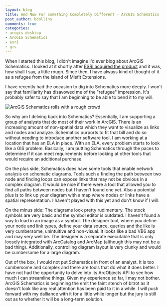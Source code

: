 ```yaml
---
layout: blog
title: And Now For Something Completely Different - ArcGIS Schematics
post_author: bdollins
comments: true
categories:
- arcgis desktop
- ArcGIS Schematics
- esri
- gis
---
```


When I started this blog, I didn't imagine I'd ever blog about ArcGIS Schematics. I looked at it shortly after <a href="http://www.esri.com/news/arcnews/summer02articles/intro-schematics.html">ESRI acquired the product</a> and it was, how shall I say, a little rough. Since then, I have always kind of thought of it as a refugee from the Island of Misfit Extensions.<!--more-->

I have recently had the occasion to dig into Schematics more deeply. I won't say that familiarity has disavowed me of the "refugee" impression. It's probably safer to say that I am beginning to be able to bend it to my will.

<img alt="ArcGIS Schematics rolls with a rough crowd" src="http://www.joyeur.com/images/138.jpg" />

So why am I delving back into Schematics? Essentially, I am supporting a group of analysts that do most of their work in ArcGIS. There is an increasing amount of non-spatial data which they want to visualize as links and nodes and analyze. Schematics purports to fit that bill and do so without needing to introduce another software tool. I am working at a location that has an ELA in place. With an ELA, every problem starts to look like a GIS problem. Basically, I am putting Schematics through the paces to determine if it can meet requirements before looking at other tools that would require an additional purchase.

On the plus side, Schematics does have some tools that enable network analysis on schematic diagrams. Tools such a finding the path between two node and finding loops can expose links that may not be obvious in a complex diagram. It would be nice if there were a tool that allowed you to find all paths between nodes but I haven't found one yet. Also a potential plus is to link up your diagram with a map where nodes or links have a spatial representation. I haven't played with this yet and don't know if I will.

On the minus side: The diagrams look pretty rudimentary. The stock symbols are very basic and the symbol editor is outdated. I haven't found a way to load in an image as a symbol. The designer tool, where you define your node and link types, define your data source, queries and the like is very cumbersome, unintuitive and non-visual. It looks like a bad VB6 app and may very well be. The designer is a separate executable that is only loosely integrated with ArcCatalog and ArcMap (although this may not be a bad thing). Additionally, controlling diagram layout is very clunky and would be cumbersome for a large diagram.

Out of the box, I would not put Schematics in front of an analyst. It is too cumbersome and complex and there are tools that do what it does better. I have not had the opportunity to delve into its ArcObjects API to see how much I can streamline things. Given my experience so far, I may not bother. ArcGIS Schematics is beginning the emit the faint stench of bitrot as it doesn't look like any real attention has been paid to it in a while. I will push forward with my dalliance with it for a little while longer but the jury is still out as to whether it will be a long-term solution.